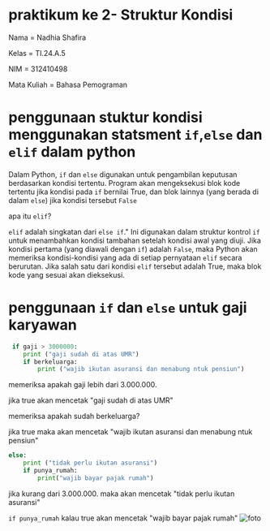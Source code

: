 # praktikum ke 2- Struktur Kondisi

Nama = Nadhia Shafira

Kelas = TI.24.A.5

NIM = 312410498

Mata Kuliah = Bahasa Pemograman

# penggunaan stuktur kondisi menggunakan statsment ```if```,```else``` dan ```elif``` dalam python

Dalam Python, ```if``` dan ```else``` digunakan untuk pengambilan keputusan berdasarkan kondisi tertentu. Program akan mengeksekusi blok kode tertentu jika kondisi pada ```if``` bernilai True, dan blok lainnya (yang berada di dalam ```else```) jika kondisi tersebut ```False```

apa itu ```elif```?

```elif``` adalah singkatan dari ```else if```." Ini digunakan dalam struktur kontrol ```if``` untuk menambahkan kondisi tambahan setelah kondisi awal yang diuji. Jika kondisi pertama (yang diawali dengan ```if```) adalah ```False```, maka Python akan memeriksa kondisi-kondisi yang ada di setiap pernyataan ```elif``` secara berurutan. Jika salah satu dari kondisi ```elif``` tersebut adalah True, maka blok kode yang sesuai akan dieksekusi.

# penggunaan ```if``` dan ```else``` untuk gaji karyawan

```python
 if gaji > 3000000:
    print ("gaji sudah di atas UMR")
    if berkeluarga:
        print ("wajib ikutan asuransi dan menabung ntuk pensiun")
```

 memeriksa apakah gaji lebih dari 3.000.000.

jika true akan mencetak "gaji sudah di atas UMR"

memeriksa apakah sudah berkeluarga?

jika true maka akan mencetak "wajib ikutan asuransi dan menabung ntuk pensiun"

```python
else:
    print ("tidak perlu ikutan asuransi")
    if punya_rumah:
        print("wajib bayar pajak rumah")
```
        
jika kurang dari 3.000.000. maka akan mencetak "tidak perlu ikutan asuransi"

```if punya_rumah``` kalau true akan mencetak "wajib bayar pajak rumah"
![foto](https://github.com/NadhiaShafira/Flowchart-/blob/817be615a1aa2c25fa9b75c485c3852a066181d6/gmbr%201%20tgs%20flwchrt.jpg)



